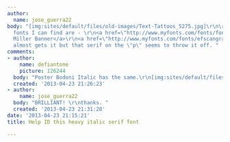 ```yaml
---
author:
  name: jose_guerra22
body: "[img:sites/default/files/old-images/Text-Tattoos_5275.jpg]\r\n\r\nThe closest
  fonts I can find are - \r\n<a href=\"http://www.myfonts.com/fonts/fontbureau/miller-banner/black-italic/\">
  Miller Banner</a>\r\n<a href=\"http://www.myfonts.com/fonts/efscangraphic/bodoni-sb/xbold-italic/\">Bodoni</a>\r\n\r\nBodoni
  almost gets it but that serif on the \"p\" seems to throw it off. "
comments:
- author:
    name: defiantone
    picture: 126244
  body: "Poster Bodoni Italic has the same.\r\n[img:sites/default/files/old-images/snap_4641.png]"
  created: '2013-04-23 21:26:23'
- author:
    name: jose_guerra22
  body: "BRILLIANT! \r\nthanks. "
  created: '2013-04-23 21:31:28'
date: '2013-04-23 21:15:21'
title: Help ID this heavy italic serif font

---
```

